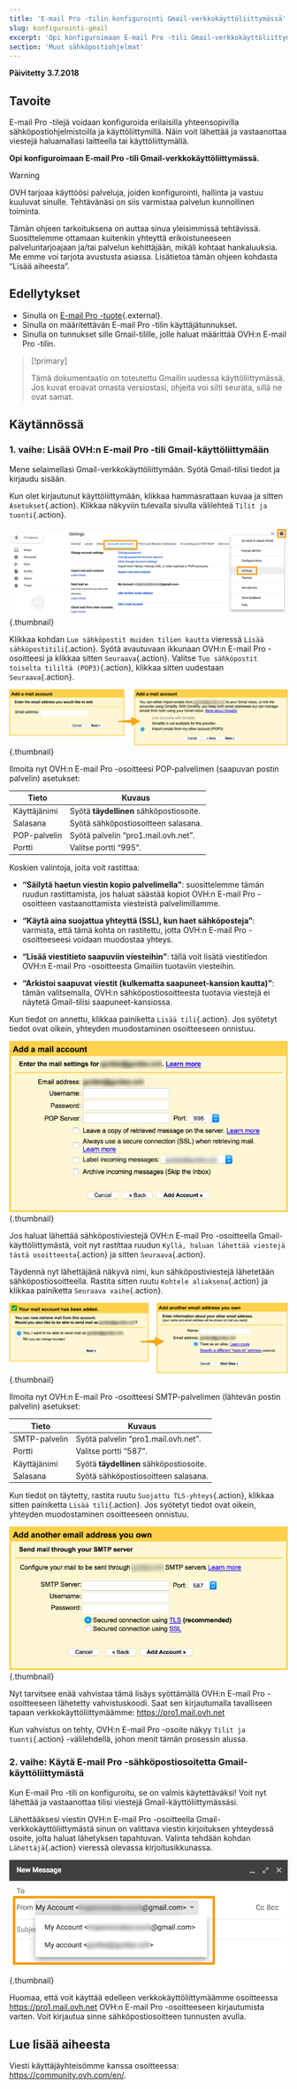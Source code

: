 ```yaml
---
title: 'E-mail Pro -tilin konfigurointi Gmail-verkkokäyttöliittymässä'
slug: konfigurointi-gmail
excerpt: 'Opi konfiguroimaan E-mail Pro -tili Gmail-verkkokäyttöliittymässä'
section: 'Muut sähköpostiohjelmat'
---
```


**Päivitetty 3.7.2018**

## Tavoite

E-mail Pro -tilejä voidaan konfiguroida erilaisilla yhteensopivilla sähköpostiohjelmistoilla ja käyttöliittymillä. Näin voit lähettää ja vastaanottaa viestejä haluamallasi laitteella tai käyttöliittymällä.

**Opi konfiguroimaan E-mail Pro -tili Gmail-verkkokäyttöliittymässä.**

> [!warning]
>
> OVH tarjoaa käyttöösi palveluja, joiden konfigurointi, hallinta ja vastuu kuuluvat sinulle. Tehtävänäsi on siis varmistaa palvelun kunnollinen toiminta.
> 
> Tämän ohjeen tarkoituksena on auttaa sinua yleisimmissä tehtävissä. Suosittelemme ottamaan kuitenkin yhteyttä erikoistuneeseen palveluntarjoajaan ja/tai palvelun kehittäjään, mikäli kohtaat hankaluuksia. Me emme voi tarjota avustusta asiassa. Lisätietoa tämän ohjeen kohdasta “Lisää aiheesta”.
> 

## Edellytykset

- Sinulla on [E-mail Pro -tuote](https://www.ovh-hosting.fi/sahkopostit/email-pro/){.external}.
- Sinulla on määritettävän E-mail Pro -tilin käyttäjätunnukset.
- Sinulla on tunnukset sille Gmail-tilille, jolle haluat määrittää OVH:n E-mail Pro -tilin.

> [!primary]
>
> Tämä dokumentaatio on toteutettu Gmailin uudessa käyttöliittymässä. Jos kuvat eroavat omasta versiostasi, ohjeita voi silti seurata, sillä ne ovat samat.
>

## Käytännössä

### 1. vaihe: Lisää OVH:n E-mail Pro -tili Gmail-käyttöliittymään

Mene selaimellasi Gmail-verkkokäyttöliittymään. Syötä Gmail-tilisi tiedot ja kirjaudu sisään.

Kun olet kirjautunut käyttöliittymään, klikkaa hammasrattaan kuvaa ja sitten `Asetukset`{.action}. Klikkaa näkyviin tulevalla sivulla välilehteä `Tilit ja tuonti`{.action}. 

![emailpro](images/configuration-gmail-web-step1.png){.thumbnail}

Klikkaa kohdan `Lue sähköpostit muiden tilien kautta` vieressä `Lisää sähköpostitili`{.action}. Syötä avautuvaan ikkunaan OVH:n E-mail Pro -osoitteesi ja klikkaa sitten `Seuraava`{.action}. Valitse `Tuo sähköpostit toiselta tililtä (POP3)`{.action}, klikkaa sitten uudestaan `Seuraava`{.action}.

![emailpro](images/configuration-gmail-web-step2.png){.thumbnail}

Ilmoita nyt OVH:n E-mail Pro -osoitteesi POP-palvelimen (saapuvan postin palvelin) asetukset:

|Tieto|Kuvaus| 
|---|---| 
|Käyttäjänimi|Syötä **täydellinen** sähköpostiosoite.|  
|Salasana|Syötä sähköpostiosoitteen salasana.|
|POP-palvelin|Syötä palvelin “pro1.mail.ovh.net”.|
|Portti|Valitse portti “995”.|

Koskien valintoja, joita voit rastittaa:

- **“Säilytä haetun viestin kopio palvelimella”**: suosittelemme tämän ruudun rastittamista, jos haluat säästää kopiot OVH:n E-mail Pro -osoitteen vastaanottamista viesteistä palvelimillamme.

- **“Käytä aina suojattua yhteyttä (SSL), kun haet sähköposteja”**: varmista, että tämä kohta on rastitettu, jotta OVH:n E-mail Pro -osoitteeseesi voidaan muodostaa yhteys.

- **“Lisää viestitieto saapuviin viesteihin”**: tällä voit lisätä viestitiedon OVH:n E-mail Pro -osoitteesta Gmailiin tuotaviin viesteihin.

- **“Arkistoi saapuvat viestit (kulkematta saapuneet-kansion kautta)”**: tämän valitsemalla, OVH:n sähköpostiosoitteesta tuotavia viestejä ei näytetä Gmail-tilisi saapuneet-kansiossa.

Kun tiedot on annettu, klikkaa painiketta `Lisää tili`{.action}. Jos syötetyt tiedot ovat oikein, yhteyden muodostaminen osoitteeseen onnistuu. 

![emailpro](images/configuration-gmail-web-step3.png){.thumbnail}

Jos haluat lähettää sähköpostiviestejä OVH:n E-mail Pro -osoitteella Gmail-käyttöliittymästä, voit nyt rastittaa ruudun `Kyllä, haluan lähettää viestejä tästä osoitteesta`{.action} ja sitten `Seuraava`{.action}. 

Täydennä nyt lähettäjänä näkyvä nimi, kun sähköpostiviestejä lähetetään sähköpostiosoitteella. Rastita sitten ruutu `Kohtele aliaksena`{.action} ja klikkaa painiketta `Seuraava vaihe`{.action}.

![emailpro](images/configuration-gmail-web-step4.png){.thumbnail}

Ilmoita nyt OVH:n E-mail Pro -osoitteesi SMTP-palvelimen (lähtevän postin palvelin) asetukset:

|Tieto|Kuvaus| 
|---|---| 
|SMTP-palvelin|Syötä palvelin “pro1.mail.ovh.net”.|
|Portti|Valitse portti “587”.|
|Käyttäjänimi|Syötä **täydellinen** sähköpostiosoite.|  
|Salasana|Syötä sähköpostiosoitteen salasana.|

Kun tiedot on täytetty, rastita ruutu `Suojattu TLS-yhteys`{.action}, klikkaa sitten painiketta `Lisää tili`{.action}. Jos syötetyt tiedot ovat oikein, yhteyden muodostaminen osoitteeseen onnistuu. 

![emailpro](images/configuration-gmail-web-step5.png){.thumbnail}

Nyt tarvitsee enää vahvistaa tämä lisäys syöttämällä OVH:n E-mail Pro -osoitteeseen lähetetty vahvistuskoodi. Saat sen kirjautumalla tavalliseen tapaan verkkokäyttöliittymäämme: <https://pro1.mail.ovh.net> 

Kun vahvistus on tehty, OVH:n E-mail Pro -osoite näkyy `Tilit ja tuonti`{.action} -välilehdellä, johon menit tämän prosessin alussa.

### 2. vaihe: Käytä E-mail Pro -sähköpostiosoitetta Gmail-käyttöliittymästä

Kun E-mail Pro -tili on konfiguroitu, se on valmis käytettäväksi! Voit nyt lähettää ja vastaanottaa tilisi viestejä Gmail-käyttöliittymässäsi.

Lähettääksesi viestin OVH:n E-mail Pro -osoitteella Gmail-verkkokäyttöliittymästä sinun on valittava viestin kirjoituksen yhteydessä osoite, jolta haluat lähetyksen tapahtuvan. Valinta tehdään kohdan `Lähettäjä`{.action} vieressä olevassa kirjoitusikkunassa.

![emailpro](images/configuration-gmail-web-step6.png){.thumbnail}

Huomaa, että voit käyttää edelleen verkkokäyttöliittymäämme osoitteessa <https://pro1.mail.ovh.net> OVH:n E-mail Pro -osoitteeseen kirjautumista varten. Voit kirjautua sinne sähköpostiosoitteen tunnusten avulla.

## Lue lisää aiheesta

Viesti käyttäjäyhteisömme kanssa osoitteessa: <https://community.ovh.com/en/>.